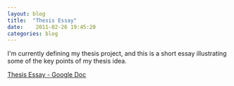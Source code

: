```yaml
---
layout: blog
title:  "Thesis Essay"
date:    2011-02-26 19:45:20
categories: blog
---
```


I'm currently defining my thesis project, and this is a short essay illustrating some of the key points of my thesis idea.

<a href="https://docs.google.com/document/pub?id=1O1TpCVjcjjwD6vM4DWjENCGFh-AvEjOQzbUEnZoc2j4">Thesis Essay - Google Doc</a>
  


